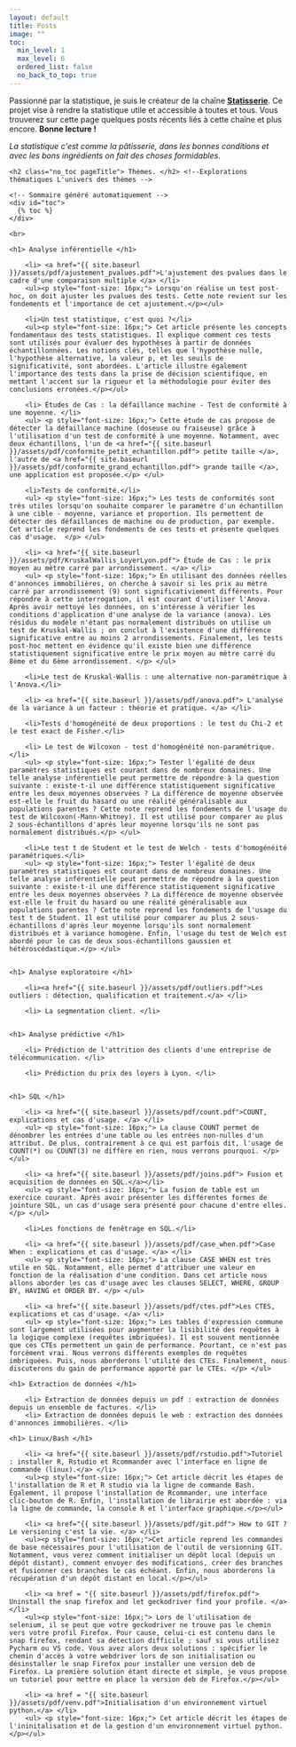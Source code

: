```yaml
---
layout: default
title: Posts
image: ""
toc:
  min_level: 1
  max_level: 6
  ordered_list: false
  no_back_to_top: true
---
```


<div class="post">
	<p class="intro">Passionné par la statistique, je suis le créateur de la chaîne <a href="www.linkedin.com/in/Statisserie"><b>Statisserie</b></a>. Ce projet vise à rendre la statistique utile et accessible à toutes et tous. Vous trouverez sur cette page quelques posts récents liés à cette chaîne et plus encore. <b>Bonne lecture !</b> </p>
	<p> <i>La statistique c'est comme la pâtisserie, dans les bonnes conditions et avec les bons ingrédients on fait des choses formidables</i>.</p>

	
	<h2 class="no_toc pageTitle"> Thèmes. </h2> <!--Explorations thématiques L'univers des thèmes -->

	<!-- Sommaire généré automatiquement -->
	<div id="toc">
	  {% toc %}
	</div>
	
<!--
	<ul>
	<h4>Posts à venir</h4>
	</ul>
		<li>L'ANCOVA en pratique.</li>
  		<li>RFM et CLV.</li>
  		<li>RANK() vs DENSE_RANK()</li>
  		<Li> L'analyse des correspondances multiples (ACM) </li>
-->
	
  	<br>
  	
  	<h1> Analyse inférentielle </h1>

		<li> <a href="{{ site.baseurl }}/assets/pdf/ajustement_pvalues.pdf">L'ajustement des pvalues dans le cadre d'une comparaison multiple </a> </li>
		<ul><p style="font-size: 16px;"> Lorsqu'on réalise un test post-hoc, on doit ajuster les pvalues des tests. Cette note revient sur les fondements et l'importance de cet ajustement.</p></ul>
  	
	  	<li>Un test statistique, c'est quoi ?</li>
		<ul><p style="font-size: 16px;"> Cet article présente les concepts fondamentaux des tests statistiques. Il explique comment ces tests sont utilisés pour évaluer des hypothèses à partir de données échantillonnées. Les notions clés, telles que l'hypothèse nulle, l'hypothèse alternative, la valeur p, et les seuils de significativité, sont abordées. L'article illustre également l'importance des tests dans la prise de décision scientifique, en mettant l'accent sur la rigueur et la méthodologie pour éviter des conclusions erronées.</p></ul>
	  	
	  	<li> Études de Cas : la défaillance machine - Test de conformité à une moyenne. </li>
		<ul> <p style="font-size: 16px;"> Cette étude de cas propose de détecter la défaillance machine (doseuse ou fraiseuse) grâce à l'utilisation d'un test de conformité à une moyenne. Notamment, avec deux échantillons, l'un de <a href="{{ site.baseurl }}/assets/pdf/conformite_petit_echantillon.pdf"> petite taille </a>, l'autre de <a href="{{ site.baseurl }}/assets/pdf/conformite_grand_echantillon.pdf"> grande taille </a>, une application est proposée.</p> </ul>
		
		<li>Tests de conformité.</li>
		<ul> <p style="font-size: 16px;"> Les tests de conformités sont très utiles lorsqu'on souhaite comparer le paramètre d'un échantillon à une cible - moyenne, variance et proportion. Ils permettent de détecter des défaillances de machine ou de production, par exemple. Cet article reprend les fondements de ces tests et présente quelques cas d'usage.  </p> </ul>
	  	
	  	<li> <a href="{{ site.baseurl }}/assets/pdf/KruskalWallis_LoyerLyon.pdf"> Étude de Cas : le prix moyen au mètre carré par arrondissement. </a> </li>
		<ul> <p style="font-size: 16px;"> En utilisant des données réelles d'annonces immobilières, on cherche à savoir si les prix au mètre carré par arrondissement (9) sont significativiement différents. Pour répondre à cette interrogation, il est courant d'utiliser l'Anova. Après avoir nettoyé les données, on s'intéresse à vérifier les conditions d'application d'une analyse de la variance (anova). Les résidus du modèle n'étant pas normalement distribués on utilise un test de Kruskal-Wallis ; on conclut à l'existence d'une différence significative entre au moins 2 arrondissements. Finalement, les tests post-hoc mettent en évidence qu'il existe bien une différence statistiquement significative entre le prix moyen au mètre carré du 8ème et du 6ème arrondissement. </p> </ul>
		
		<li>Le test de Kruskal-Wallis : une alternative non-paramétrique à l'Anova.</li>
	  	
	  	<li> <a href="{{ site.baseurl }}/assets/pdf/anova.pdf"> L'analyse de la variance à un facteur : théorie et pratique. </a> </li>
	  	
	  	<li>Tests d'homogénéité de deux proportions : le test du Chi-2 et le test exact de Fisher.</li>
	  	
	  	<li> Le test de Wilcoxon - test d'homogénéité non-paramétrique. </li>
		<ul> <p style="font-size: 16px;"> Tester l'égalité de deux paramètres statistiques est courant dans de nombreux domaines. Une telle analyse inférentielle peut permettre de répondre à la question suivante : existe-t-il une différence statistiquement significative entre les deux moyennes observées ? La différence de moyenne observée est-elle le fruit du hasard ou une réalité généralisable aux populations parentes ? Cette note reprend les fondements de l'usage du test de Wilcoxon(-Mann-Whitney). Il est utilisé pour comparer au plus 2 sous-échantillons d'après leur moyenne lorsqu'ils ne sont pas normalement distribués.</p> </ul>
		
		<li>Le test t de Student et le test de Welch - tests d'homogénéité paramétriques.</li>
		<ul> <p style="font-size: 16px;"> Tester l'égalité de deux paramètres statistiques est courant dans de nombreux domaines. Une telle analyse inférentielle peut permettre de répondre à la question suivante : existe-t-il une différence statistiquement significative entre les deux moyennes observées ? La différence de moyenne observée est-elle le fruit du hasard ou une réalité généralisable aux populations parentes ? Cette note reprend les fondements de l'usage du test t de Student. Il est utilisé pour comparer au plus 2 sous-échantillons d'après leur moyenne lorsqu'ils sont normalement distribués et à variance homogène. Enfin, l'usage du test de Welch est abordé pour le cas de deux sous-échantillons gaussien et hétéroscédastique.</p> </ul>
	  	
	  	
  	<h1> Analyse exploratoire </h1>
  	
	  	<li><a href="{{ site.baseurl }}/assets/pdf/outliers.pdf">Les outliers : détection, qualification et traitement.</a> </li>
	  	
	  	<li> La segmentation client. </li>
	  	
	  	
  	<h1> Analyse prédictive </h1>
	  	
	  	<li> Prédiction de l'attrition des clients d'une entreprise de télécommunication. </li>
	  	
	  	<li> Prédiction du prix des loyers à Lyon. </li>
	  	
  	
  	<h1> SQL </h1>
  	
	  	<li> <a href="{{ site.baseurl }}/assets/pdf/count.pdf">COUNT, explications et cas d'usage. </a> </li>
	  	<ul> <p style="font-size: 16px;"> La clause COUNT permet de dénombrer les entrées d'une table ou les entrées non-nulles d'un attribut. De plus, contrairement à ce qui est parfois dit, l'usage de COUNT(*) ou COUNT(3) ne diffère en rien, nous verrons pourquoi. </p> </ul>
	  	
	  	<li> <a href="{{ site.baseurl }}/assets/pdf/joins.pdf"> Fusion et acquisition de données en SQL.</a></li>
	  	<ul> <p style="font-size: 16px;"> La fusion de table est un exercice courant. Après avoir présenter les différentes formes de jointure SQL, un cas d'usage sera présenté pour chacune d'entre elles. </p> </ul>
	  	
	  	<li>Les fonctions de fenêtrage en SQL.</li>
	  	
	  	<li> <a href="{{ site.baseurl }}/assets/pdf/case_when.pdf">Case When : explications et cas d'usage. </a> </li>
	  	<ul> <p style="font-size: 16px;"> La clause CASE WHEN est très utile en SQL. Notamment, elle permet d'attribuer une valeur en fonction de la réalisation d'une condition. Dans cet article nous allons aborder les cas d'usage avec les clauses SELECT, WHERE, GROUP BY, HAVING et ORDER BY. </p> </ul>
	  	
	  	<li> <a href="{{ site.baseurl }}/assets/pdf/ctes.pdf">Les CTES, explications et cas d'usage. </a> </li>
	  	<ul> <p style="font-size: 16px;"> Les tables d'expression commune sont largement utilisées pour augmenter la lisibilité des requêtes à la logique complexe (requêtes imbriquées). Il est souvent mentionnée que ces CTEs permettent un gain de performance. Pourtant, ce n'est pas forcément vrai. Nous verrons différents exemples de requêtes imbriquées. Puis, nous aborderons l'utilité des CTEs. Finalement, nous discuterons du gain de performance apporté par le CTEs. </p> </ul>
  	
  	<h1> Extraction de données </h1>
  	
  		<li> Extraction de données depuis un pdf : extraction de données depuis un ensemble de factures. </li>
  		<li> Extraction de données depuis le web : extraction des données d'annonces immobilières. </li>
  	
	<h1> Linux/Bash </h1>
		
		<li> <a href="{{ site.baseurl }}/assets/pdf/rstudio.pdf">Tutoriel : installer R, Rstudio et Rcommander avec l'interface en ligne de commande (linux).</a> </li>
		<ul><p style="font-size: 16px;"> Cet article décrit les étapes de l'installation de R et R studio via la ligne de commande Bash. Également, il propose l'installation de Rcommander, une interface clic-bouton de R. Enfin, l'installation de librairie est abordée : via la ligne de commande, la console R et l'interface graphique.</p></ul>
		
		<li> <a href="{{ site.baseurl }}/assets/pdf/git.pdf"> How to GIT ? Le versioning c'est la vie. </a> </li>
		<ul><p style="font-size: 16px;">Cet article reprend les commandes de base nécessaires pour l'utilisation de l'outil de versionning GIT. Notamment, vous verez comment initialiser un dépôt local (depuis un dépôt distant), comment envoyer des modifications, créer des branches et fusionner ces branches le cas échéant. Enfin, nous aborderons la récupération d'un dépôt distant en local.</p></ul>
		
		<li> <a href = "{{ site.baseurl }}/assets/pdf/firefox.pdf"> Uninstall the snap firefox and let geckodriver find your profile. </a> </li>
		<ul><p style="font-size: 16px;"> Lors de l'utilisation de selenium, il se peut que votre geckodriver ne trouve pas le chemin vers votre profil Firefox. Pour cause, celui-ci est contenu dans le snap firefox, rendant sa détection difficile ; sauf si vous utilisez Pycharm ou VS code. Vous avez alors deux solutions : spécifier le chemin d'accès à votre webdriver lors de son initialisation ou désinstaller le snap Firefox pour installer une version deb de Firefox. La première solution étant directe et simple, je vous propose un tutoriel pour mettre en place la version deb de Firefox.</p></ul>
		
		<li> <a href = "{{ site.baseurl }}/assets/pdf/venv.pdf">Initialisation d'un environnement virtuel python.</a> </li>
		<ul> <p style="font-size: 16px;"> Cet article décrit les étapes de l'ininitalisation et de la gestion d'un environnement virtuel python. </p></ul>
		
	
</div>
